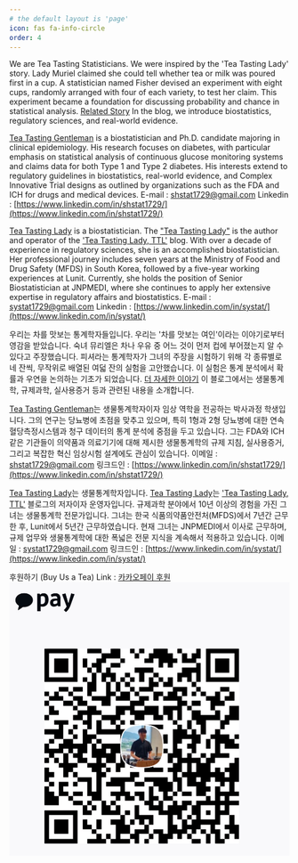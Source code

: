 ```yaml
---
# the default layout is 'page'
icon: fas fa-info-circle
order: 4
---
```


We are Tea Tasting Statisticians. We were inspired by the 'Tea Tasting Lady' story. Lady Muriel claimed she could tell whether tea or milk was poured first in a cup. A statistician named Fisher devised an experiment with eight cups, randomly arranged with four of each variety, to test her claim. This experiment became a foundation for discussing probability and chance in statistical analysis. [Related Story](https://www.datachef.co.kr/post_ttl_stat/?q=YToxOntzOjEyOiJrZXl3b3JkX3R5cGUiO3M6MzoiYWxsIjt9&bmode=view&idx=9495139&t=board) In the blog, we introduce biostatistics, regulatory sciences, and real-world evidence.


[Tea Tasting Gentleman](https://www.linkedin.com/in/shstat1729/) is a biostatistician and Ph.D. candidate majoring in clinical epidemiology. His research focuses on diabetes, with particular emphasis on statistical analysis of continuous glucose monitoring systems and claims data for both Type 1 and Type 2 diabetes. His interests extend to regulatory guidelines in biostatistics, real-world evidence, and Complex Innovative Trial designs as outlined by organizations such as the FDA and ICH for drugs and medical devices.
E-mail : shstat1729@gmail.com
Linkedin : [https://www.linkedin.com/in/shstat1729/](https://www.linkedin.com/in/shstat1729/)


[Tea Tasting Lady](https://www.linkedin.com/in/systat/) is a biostatistician. The ["Tea Tasting Lady"](https://www.linkedin.com/in/systat/) is the author and operator of the ['Tea Tasting Lady, TTL'](https://www.datachef.co.kr/post_ttl_stat) blog. With over a decade of experience in regulatory sciences, she is an accomplished biostatistician. Her professional journey includes seven years at the Ministry of Food and Drug Safety (MFDS) in South Korea, followed by a five-year working experiences at Lunit. Currently, she holds the position of Senior Biostatistician at JNPMEDI, where she continues to apply her extensive expertise in regulatory affairs and biostatistics.
E-mail : systat1729@gmail.com
Linkedin : [https://www.linkedin.com/in/systat/](https://www.linkedin.com/in/systat/)


우리는 차를 맛보는 통계학자들입니다. 우리는 '차를 맛보는 여인'이라는 이야기로부터 영감을 받았습니다. 숙녀 뮤리엘은 차나 우유 중 어느 것이 먼저 컵에 부어졌는지 알 수 있다고 주장했습니다. 피셔라는 통계학자가 그녀의 주장을 시험하기 위해 각 종류별로 네 잔씩, 무작위로 배열된 여덟 잔의 실험을 고안했습니다. 이 실험은 통계 분석에서 확률과 우연을 논의하는 기초가 되었습니다. [더 자세한 이야기](https://www.datachef.co.kr/post_ttl_stat/?q=YToxOntzOjEyOiJrZXl3b3JkX3R5cGUiO3M6MzoiYWxsIjt9&bmode=view&idx=9495139&t=board)
이 블로그에서는 생물통계학, 규제과학, 실사용증거 등과 관련된 내용을 소개합니다.


[Tea Tasting Gentleman](https://www.linkedin.com/in/shstat1729/)는 생물통계학자이자 임상 역학을 전공하는 박사과정 학생입니다. 그의 연구는 당뇨병에 초점을 맞추고 있으며, 특히 1형과 2형 당뇨병에 대한 연속혈당측정시스템과 청구 데이터의 통계 분석에 중점을 두고 있습니다. 그는 FDA와 ICH 같은 기관들이 의약품과 의료기기에 대해 제시한 생물통계학의 규제 지침, 실사용증거, 그리고 복잡한 혁신 임상시험 설계에도 관심이 있습니다.
이메일 : shstat1729@gmail.com
링크드인 : [https://www.linkedin.com/in/shstat1729/](https://www.linkedin.com/in/shstat1729/)


[Tea Tasting Lady](https://www.linkedin.com/in/systat/)는 생물통계학자입니다. [Tea Tasting Lady](https://www.linkedin.com/in/systat/)는 ['Tea Tasting Lady, TTL'](https://www.datachef.co.kr/post_ttl_stat) 블로그의 저자이자 운영자입니다. 규제과학 분야에서 10년 이상의 경험을 가진 그녀는 생물통계학 전문가입니다. 그녀는 한국 식품의약품안전처(MFDS)에서 7년간 근무한 후, Lunit에서 5년간 근무하였습니다. 현재 그녀는 JNPMEDI에서 이사로 근무하며, 규제 업무와 생물통계학에 대한 폭넓은 전문 지식을 계속해서 적용하고 있습니다.
이메일 : systat1729@gmail.com
링크드인 : [https://www.linkedin.com/in/systat/](https://www.linkedin.com/in/systat/)


후원하기 (Buy Us a Tea)
Link : [카카오페이 후원](https://qr.kakaopay.com/Ej7oNwc6S)
![Buy Me a Tea](/img/QR_code_buy_me_a_tea.jpeg)